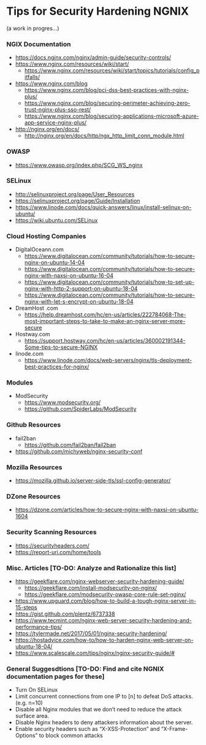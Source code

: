 
Tips for Security Hardening NGNIX
====
(a work in progres...)


### NGIX Documentation
* https://docs.nginx.com/nginx/admin-guide/security-controls/
* https://www.nginx.com/resources/wiki/start/
  * https://www.nginx.com/resources/wiki/start/topics/tutorials/config_pitfalls/
* https://www.nginx.com/blog
  * https://www.nginx.com/blog/pci-dss-best-practices-with-nginx-plus/
  * https://www.nginx.com/blog/securing-perimeter-achieving-zero-trust-nginx-plus-sso-rest/
  * https://www.nginx.com/blog/securing-applications-microsoft-azure-app-service-nginx-plus/
* http://nginx.org/en/docs/
  * http://nginx.org/en/docs/http/ngx_http_limit_conn_module.html


### OWASP
* https://www.owasp.org/index.php/SCG_WS_nginx


### SELinux
* http://selinuxproject.org/page/User_Resources
* https://selinuxproject.org/page/Guide/Installation
* https://www.linode.com/docs/quick-answers/linux/install-selinux-on-ubuntu/
* https://wiki.ubuntu.com/SELinux


### Cloud Hosting Companies
* DigitalOceann.com
  * https://www.digitalocean.com/community/tutorials/how-to-secure-nginx-on-ubuntu-14-04
  * https://www.digitalocean.com/community/tutorials/how-to-secure-nginx-with-naxsi-on-ubuntu-16-04
  * https://www.digitalocean.com/community/tutorials/how-to-set-up-nginx-with-http-2-support-on-ubuntu-18-04
  * https://www.digitalocean.com/community/tutorials/how-to-secure-nginx-with-let-s-encrypt-on-ubuntu-18-04
* DreamHost .com
  * https://help.dreamhost.com/hc/en-us/articles/222784068-The-most-important-steps-to-take-to-make-an-nginx-server-more-secure
* Hostway.com
  * https://support.hostway.com/hc/en-us/articles/360002191344-Some-tips-to-secure-NGINX
* linode.com
  * https://www.linode.com/docs/web-servers/nginx/tls-deployment-best-practices-for-nginx/


### Modules
* ModSecurity
  * https://www.modsecurity.org/
  * https://github.com/SpiderLabs/ModSecurity


### Github Resources
* fail2ban
  * https://github.com/fail2ban/fail2ban
* https://github.com/michyweb/nginx-security-conf


### Mozilla Resources
* https://mozilla.github.io/server-side-tls/ssl-config-generator/

### DZone Resources
* https://dzone.com/articles/how-to-secure-nginx-with-naxsi-on-ubuntu-1604


### Security Scanning Resources
* https://securityheaders.com/
* https://report-uri.com/home/tools


### Misc. Articles [TO-DO: Analyze and Rationalize this list]
* https://geekflare.com/nginx-webserver-security-hardening-guide/
  * https://geekflare.com/install-modsecurity-on-nginx/
  * https://geekflare.com/modsecurity-owasp-core-rule-set-nginx/
* https://www.upguard.com/blog/how-to-build-a-tough-nginx-server-in-15-steps
* https://gist.github.com/plentz/6737338
* https://www.tecmint.com/nginx-web-server-security-hardening-and-performance-tips/
* https://tylermade.net/2017/05/01/nginx-security-hardening/
* https://hostadvice.com/how-to/how-to-harden-nginx-web-server-on-ubuntu-18-04/
* https://www.scalescale.com/tips/nginx/nginx-security-guide/#


### General Suggesdtions [TO-DO: Find and cite NGNIX documentation pages for these]
* Turn On SELinux
* Limit concurrent connections from one IP to [n] to defeat DoS attacks. (e.g. n=10)
* Disable all Nginx modules that we don’t need to reduce the attack surface area.
* Disable Nginx headers to deny attackers information about the server.
* Enable security headers such as “X-XSS-Protection” and “X-Frame-Options” to block common attacks
